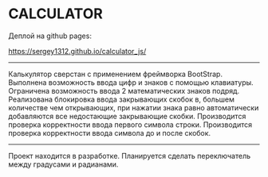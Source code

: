 # CALCULATOR
Деплой на github pages:

<https://sergey1312.github.io/calculator_js/>

***

Калькулятор сверстан с применением фреймворка BootStrap.
Выполнена возможность ввода цифр и знаков с помощью клавиатуры.
Ограничена возможность ввода 2 математических знаков подряд. Реализована блокировка ввода закрывающих скобок в, большем количестве чем открывающих, при нажатии знака равно автоматически добавляются все недостающие закрывающие скобки. Производится проверка корректности ввода первого символа строки. Производится проверка корректности ввода символа до и после скобок.

***

Проект находится в разработке.
Планируется сделать переключатель между градусами и радианами.
